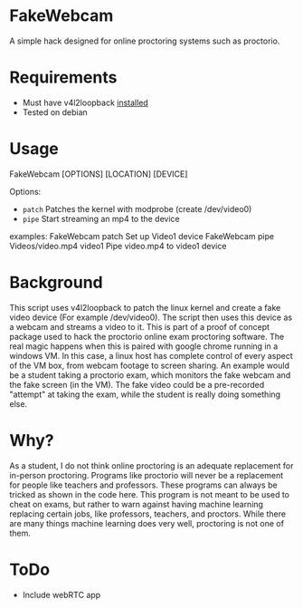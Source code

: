 # FakeWebcam
A simple hack designed for online proctoring systems such as proctorio.

# Requirements
+ Must have v4l2loopback [installed](https://github.com/Nat-As/v4l2loopback)
+ Tested on debian

# Usage
FakeWebcam [OPTIONS] [LOCATION] [DEVICE]

Options:
+    ```patch```       Patches the kernel with modprobe (create /dev/video0)
+    ```pipe```        Start streaming an mp4 to the device

examples:
    FakeWebcam patch                            Set up Video1 device
    FakeWebcam pipe Videos/video.mp4 video1     Pipe video.mp4 to video1 device
# Background
This script uses v4l2loopback to patch the linux kernel and create a fake video device (For example /dev/video0). The script then uses this device as a webcam and streams a video to it. This is part of a proof of concept package used to hack the proctorio online exam proctoring software. The real magic happens when this is paired with google chrome running in a windows VM. In this case, a linux host has complete control of every aspect of the VM box, from webcam footage to screen sharing. An example would be a student taking a proctorio exam, which monitors the fake webcam and the fake screen (in the VM). The fake video could be a pre-recorded "attempt" at taking the exam, while the student is really doing something else.
# Why?
As a student, I do not think online proctoring is an adequate replacement for in-person proctoring. Programs like proctorio will never be a replacement for people like teachers and professors. These programs can always be tricked as shown in the code here. This program is not meant to be used to cheat on exams, but rather to warn against having machine learning replacing certain jobs, like professors, teachers, and proctors. While there are many things machine learning does very well, proctoring is not one of them.
# ToDo
+ Include webRTC app
